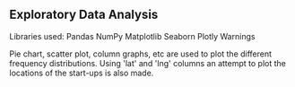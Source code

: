 ## Exploratory Data Analysis

Libraries used:
  Pandas
  NumPy
  Matplotlib
  Seaborn
  Plotly
  Warnings
  
Pie chart, scatter plot, column graphs, etc are used to plot the different frequency distributions. Using 'lat' and 'lng' columns an attempt to plot the locations of the start-ups is also made. 
